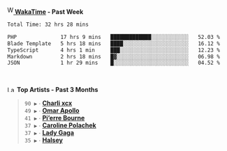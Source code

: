 <img src="https://github.com/dxnter/dxnter/assets/17434202/67b21fa4-d36d-46f9-9dec-f23d976b00ef" alt="WakaTime Logo" width="14" height="18"/><a href="https://wakatime.com/@dxnter" target="_blank"><strong> WakaTime</strong></a><strong> - Past Week</strong>

<!--START_SECTION:waka-->

```txt
Total Time: 32 hrs 28 mins

PHP              17 hrs 9 mins   █████████████░░░░░░░░░░░░   52.03 %
Blade Template   5 hrs 18 mins   ████░░░░░░░░░░░░░░░░░░░░░   16.12 %
TypeScript       4 hrs 1 min     ███░░░░░░░░░░░░░░░░░░░░░░   12.23 %
Markdown         2 hrs 18 mins   █▓░░░░░░░░░░░░░░░░░░░░░░░   06.98 %
JSON             1 hr 29 mins    █░░░░░░░░░░░░░░░░░░░░░░░░   04.52 %
```

<!--END_SECTION:waka-->

<br/>

<!--START_LASTFM_ARTISTS:{"period": "3month", "rows": 6}-->
<a href="https://last.fm" target="_blank"><img src="https://user-images.githubusercontent.com/17434202/215290617-e793598d-d7c9-428f-9975-156db1ba89cc.svg" alt="Last.fm Logo" width="18" height="13"/></a> **Top Artists - Past 3 Months**

> `90 ▶️` ∙ **[Charli xcx](https://www.last.fm/music/Charli+xcx)**<br/>
> `49 ▶️` ∙ **[Omar Apollo](https://www.last.fm/music/Omar+Apollo)**<br/>
> `41 ▶️` ∙ **[Pi’erre Bourne](https://www.last.fm/music/Pi%E2%80%99erre+Bourne)**<br/>
> `37 ▶️` ∙ **[Caroline Polachek](https://www.last.fm/music/Caroline+Polachek)**<br/>
> `37 ▶️` ∙ **[Lady Gaga](https://www.last.fm/music/Lady+Gaga)**<br/>
> `35 ▶️` ∙ **[Halsey](https://www.last.fm/music/Halsey)**<br/>
<!--END_LASTFM_ARTISTS-->
